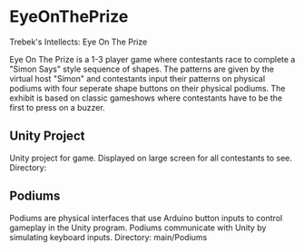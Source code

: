 # EyeOnThePrize
Trebek's Intellects: Eye On The Prize

Eye On The Prize is a 1-3 player game where contestants race to complete a "Simon Says" style sequence of shapes. The patterns are given by the virtual host "Simon" and contestants input their patterns on physical podiums with four seperate shape buttons on their physical podiums. The exhibit is based on classic gameshows where contestants have to be the first to press on a buzzer.

## Unity Project
Unity project for game. Displayed on large screen for all contestants to see. 
Directory: 

## Podiums
Podiums are physical interfaces that use Arduino button inputs to control gameplay in the Unity program. Podiums communicate with Unity by simulating keyboard inputs.
Directory: main/Podiums
